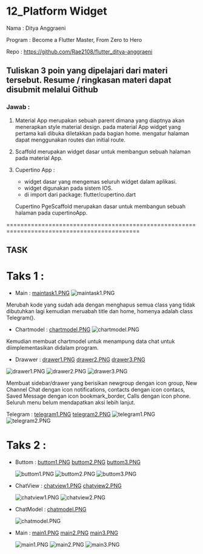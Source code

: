 # 12_Platform Widget

Nama : Ditya Anggraeni

Program : Become a Flutter Master, From Zero to Hero

Repo : https://github.com/Rae2108/flutter_ditya-anggraeni

## Tuliskan 3 poin yang dipelajari dari materi tersebut. Resume / ringkasan materi dapat disubmit melalui Github

### Jawab : 

1. Material App merupakan sebuah parent dimana yang diaptnya akan menerapkan style material design. pada material App widget yang pertama kali dibuka diletakkan pada bagian home. mengatur halaman dapat menggunakan routes dan initial route.

2. Scaffold merupakan widget dasar untuk membangun sebuah halaman pada material App.

3. Cupertino App : 
    - widget dasar yang mengemas seluruh widget dalam aplikasi.
    - widget digunakan pada sistem IOS.
    - di import dari package: flutter/cupertino.dart
    
    Cupertino PgeScaffold merupakan dasar untuk membangun sebuah halaman pada cupertinoApp. 


============================================================================================

## TASK 

# Taks 1 :

- Main : [maintask1.PNG](./Screenshot/maintask1.PNG) 
![maintask1.PNG](./Screenshot/maintask1.PNG) 

Merubah kode yang sudah ada dengan menghapus semua class yang tidak dibutuhkan lagi kemudian meruabah title dan home, homenya adalah class Telegram().

- Chartmodel : [chartmodel.PNG](./Screenshot/chartmodel.PNG) 
![chartmodel.PNG](./Screenshot/chartmodel.PNG)

Kemudian membuat chartmodel untuk menampung data chat untuk diimplementasikan didalam program.

- Drawwer : [drawer1.PNG](./Screenshot/drawer1.PNG) [drawer2.PNG](./Screenshot/drawer2.PNG) [drawer3.PNG](./Screenshot/drawer3.PNG)

![drawer1.PNG](./Screenshot/drawer1.PNG) 
![drawer2.PNG](./Screenshot/drawer2.PNG) 
![drawer3.PNG](./Screenshot/drawer3.PNG)

Membuat sidebar/drawer yang berisikan newgroup dengan icon group, New Channel Chat dengan icon notifications, contacts dengan icon contacs, Saved Message dengan icon bookmark_border, Calls dengan icon phone. Seluruh menu belum mendapatkan aksi lebih lanjut.

Telegram : [telegram1.PNG](./Screenshot/telegram1.PNG) [telegram2.PNG](./Screenshot/telegram2.PNG)
![telegram1.PNG](./Screenshot/telegram1.PNG)
![telegram2.PNG](./Screenshot/telegram2.PNG)


# Taks 2 : 

- Buttom : [buttom1.PNG](./Screenshot/buttom1.PNG) [buttom2.PNG](./Screenshot/buttom2.PNG) [buttom3.PNG](./Screenshot/buttom3.PNG)

    ![buttom1.PNG](./Screenshot/buttom1.PNG) ![buttom2.PNG](./Screenshot/buttom2.PNG)
    ![buttom3.PNG](./Screenshot/buttom3.PNG)

- ChatView : [chatview1.PNG](./Screenshot/chatview1.PNG) [chatview2.PNG](./Screenshot/chatview2.PNG)

    ![chatview1.PNG](./Screenshot/chatview1.PNG) ![chatview2.PNG](./Screenshot/chatview2.PNG)

- ChatModel : [chatmodel.PNG](./Screenshot/chatmodel.PNG)

    ![chatmodel.PNG](./Screenshot/chatmodel.PNG)

- Main : [main1.PNG](./Screenshot/main1.PNG) [main2.PNG](./Screenshot/main2.PNG) [main3.PNG](./Screenshot/main3.PNG)

    ![main1.PNG](./Screenshot/main1.PNG) ![main2.PNG](./Screenshot/main2.PNG) ![main3.PNG](./Screenshot/main3.PNG) 
